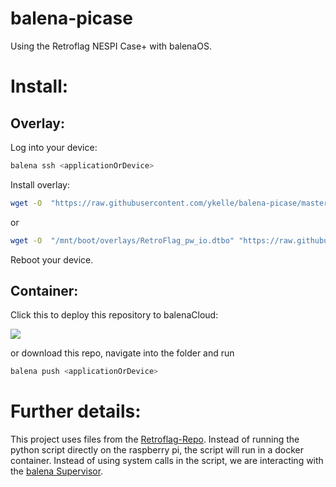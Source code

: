 # balena-picase
Using the Retroflag NESPI Case+ with balenaOS.

# Install:

## Overlay:
Log into your device:
```bash
balena ssh <applicationOrDevice>
```
Install overlay:
```bash
wget -O  "https://raw.githubusercontent.com/ykelle/balena-picase/master/dependencies.sh" | bash
```

or 

```bash
wget -O  "/mnt/boot/overlays/RetroFlag_pw_io.dtbo" "https://raw.githubusercontent.com/RetroFlag/retroflag-picase/master/RetroFlag_pw_io.dtbo"
```

Reboot your device.

## Container:
Click this to deploy this repository to balenaCloud:

[![](https://balena.io/deploy.png)](https://dashboard.balena-cloud.com/deploy?repoUrl=https://github.com/ykelle/balena-picase)

or download this repo, navigate into the folder and run

```bash
balena push <applicationOrDevice>
```

# Further details:
This project uses files from the [Retroflag-Repo](https://github.com/RetroFlag/retroflag-picase).
Instead of running the python script directly on the raspberry pi, the script will run in a docker container.
Instead of using system calls in the script, we are interacting with the [balena Supervisor](https://www.balena.io/docs/reference/supervisor/supervisor-api/#examples-3). 
